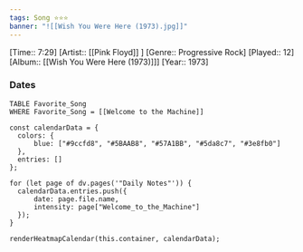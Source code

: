 ```yaml
---
tags: Song ⭐⭐⭐ 
banner: "![[Wish You Were Here (1973).jpg]]"
---
```

[Time:: 7:29]
[Artist:: [[Pink Floyd]] ]
[Genre:: Progressive Rock]
[Played:: 12]
[Album:: [[Wish You Were Here (1973)]]]
[Year:: 1973]
### Dates
````dataview
TABLE Favorite_Song
WHERE Favorite_Song = [[Welcome to the Machine]]
````
  ```dataviewjs
const calendarData = { 
	colors: { 
		blue: ["#9ccfd8", "#5BAAB8", "#57A1BB", "#5da8c7", "#3e8fb0"] 
	}, 
	entries: [] 
}; 

for (let page of dv.pages('"Daily Notes"')) { 
	calendarData.entries.push({ 
		date: page.file.name, 
		intensity: page["Welcome_to_the_Machine"]
	}); 
} 

renderHeatmapCalendar(this.container, calendarData);
```
